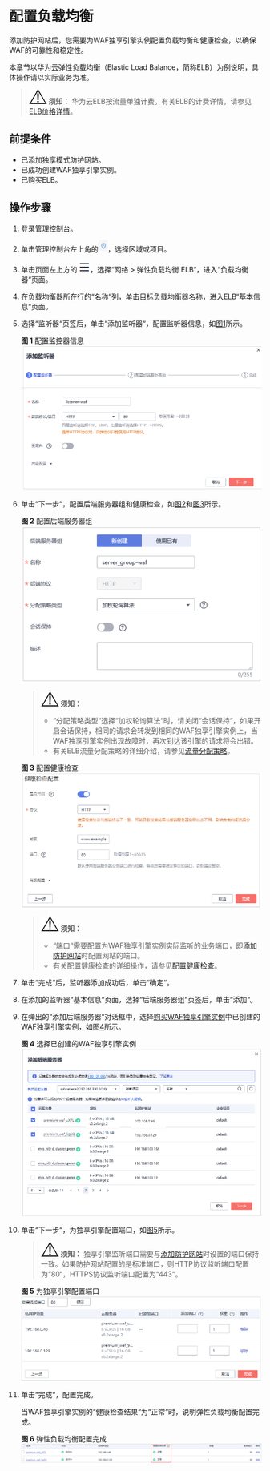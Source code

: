 # 配置负载均衡<a name="waf_01_0251"></a>

添加防护网站后，您需要为WAF独享引擎实例配置负载均衡和健康检查，以确保WAF的可靠性和稳定性。

本章节以华为云弹性负载均衡（Elastic Load Balance，简称ELB）为例说明，具体操作请以实际业务为准。

>![](public_sys-resources/icon-notice.gif) **须知：** 
>华为云ELB按流量单独计费。有关ELB的计费详情，请参见[ELB价格详情](https://www.huaweicloud.com/pricing.html#/elb)。

## 前提条件<a name="section2256777914731"></a>

-   已添加独享模式防护网站。
-   已成功创建WAF独享引擎实例。
-   已购买ELB。

## 操作步骤<a name="section12811311038"></a>

1.  [登录管理控制台](https://console.huaweicloud.com/?locale=zh-cn)。
2.  单击管理控制台左上角的![](figures/icon-region.jpg)，选择区域或项目。
3.  单击页面左上方的![](figures/icon-Service.png)，选择“网络  \>  弹性负载均衡 ELB“，进入“负载均衡器“页面。
4.  在负载均衡器所在行的“名称“列，单击目标负载均衡器名称，进入ELB“基本信息“页面。
5.  选择“监听器“页签后，单击“添加监听器“，配置监听器信息，如[图1](#fig1213093341614)所示。

    **图 1**  配置监控器信息<a name="fig1213093341614"></a>  
    ![](figures/配置监控器信息.png "配置监控器信息")

6.  单击“下一步“，配置后端服务器组和健康检查，如[图2](#fig2374182114179)和[图3](#fig16401199218)所示。

    **图 2**  配置后端服务器组<a name="fig2374182114179"></a>  
    ![](figures/配置后端服务器组.png "配置后端服务器组")

    >![](public_sys-resources/icon-notice.gif) **须知：** 
    >-   “分配策略类型“选择“加权轮询算法“时，请关闭“会话保持“，如果开启会话保持，相同的请求会转发到相同的WAF独享引擎实例上，当WAF独享引擎实例出现故障时，再次到达该引擎的请求将会出错。
    >-   有关ELB流量分配策略的详细介绍，请参见[流量分配策略](https://support.huaweicloud.com/usermanual-elb/elb_ug_jt_0003.html)。

    **图 3**  配置健康检查<a name="fig16401199218"></a>  
    ![](figures/配置健康检查.png "配置健康检查")

    >![](public_sys-resources/icon-notice.gif) **须知：** 
    >-   “端口“需要配置为WAF独享引擎实例实际监听的业务端口，即[添加防护网站](添加防护网站.md)时配置网站的端口。
    >-   有关配置健康检查的详细操作，请参见[配置健康检查](https://support.huaweicloud.com/usermanual-elb/zh-cn_topic_0162227063.html)。

7.  单击“完成“后，监听器添加成功后，单击“确定“。
8.  在添加的监听器“基本信息“页面，选择“后端服务器组“页签后，单击“添加“。
9.  在弹出的“添加后端服务器“对话框中，选择[购买WAF独享引擎实例](购买WAF独享引擎实例.md)中已创建的WAF独享引擎实例，如[图4](#fig1848165241812)所示。

    **图 4**  选择已创建的WAF独享引擎实例<a name="fig1848165241812"></a>  
    ![](figures/选择已创建的WAF独享引擎实例.png "选择已创建的WAF独享引擎实例")

10. 单击“下一步“，为独享引擎配置端口，如[图5](#fig207213128248)所示。

    >![](public_sys-resources/icon-notice.gif) **须知：** 
    >独享引擎监听端口需要与[添加防护网站](添加防护网站.md)时设置的端口保持一致。如果防护网站配置的是标准端口，则HTTP协议监听端口配置为“80“，HTTPS协议监听端口配置为“443“。

    **图 5**  为独享引擎配置端口<a name="fig207213128248"></a>  
    ![](figures/为独享引擎配置端口.png "为独享引擎配置端口")

11. 单击“完成“，配置完成。

    当WAF独享引擎实例的“健康检查结果“为“正常“时，说明弹性负载均衡配置完成。

    **图 6**  弹性负载均衡配置完成<a name="fig17299205710343"></a>  
    ![](figures/弹性负载均衡配置完成.png "弹性负载均衡配置完成")


